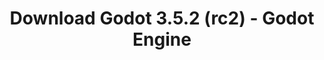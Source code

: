 ---
# Generated by /scripts/js/download_archive_generator !!! do not edit by hand !!!
title: 'Download Godot 3.5.2 (rc2) - Godot Engine'
type: 'download/archive'
name: '3.5.2'
flavor: 'rc2'
release_date: '2023-01-12T03:00:00-00:00'
release_notes: '/article/release-candidate-godot-3-5-2-rc-2/'
links:
  android.apk:
    name: 'android.apk'
    title: 'Android'
    caption: 'Universal APK (ARM64 + ARMv7 + x86_64 + x86)'
    tags:
      - 'APK download'
      - 'ARM64/v7'
      - 'x86 (64 & 32 bit)'
    hosts:
      github_builds:
        regular: 'https://github.com/godotengine/godot-builds/releases/download/3.5.2-rc2/Godot_v3.5.2-rc2_android_editor.apk'
        mono: '#'
      github:
        regular: 'https://github.com/godotengine/godot/releases/download/3.5.2-rc2/Godot_v3.5.2-rc2_android_editor.apk'
        mono: '#'
  macos.universal:
    name: 'macos.universal'
    title: 'macOS'
    caption: 'Universal (x86_64 + Apple Silicon)'
    tags:
      - 'Intel/Apple Silicon'
      - '64 bit'
    hosts:
      github_builds:
        regular: 'https://github.com/godotengine/godot-builds/releases/download/3.5.2-rc2/Godot_v3.5.2-rc2_osx.universal.zip'
        mono: 'https://github.com/godotengine/godot-builds/releases/download/3.5.2-rc2/Godot_v3.5.2-rc2_mono_osx.universal.zip'
      github:
        regular: 'https://github.com/godotengine/godot/releases/download/3.5.2-rc2/Godot_v3.5.2-rc2_osx.universal.zip'
        mono: 'https://github.com/godotengine/godot/releases/download/3.5.2-rc2/Godot_v3.5.2-rc2_mono_osx.universal.zip'
  windows.64:
    name: 'windows.64'
    title: 'Windows'
    caption: 'Standard (x86_64)'
    tags:
      - '64 bit'
    hosts:
      github_builds:
        regular: 'https://github.com/godotengine/godot-builds/releases/download/3.5.2-rc2/Godot_v3.5.2-rc2_win64.exe.zip'
        mono: 'https://github.com/godotengine/godot-builds/releases/download/3.5.2-rc2/Godot_v3.5.2-rc2_mono_win64.zip'
      github:
        regular: 'https://github.com/godotengine/godot/releases/download/3.5.2-rc2/Godot_v3.5.2-rc2_win64.exe.zip'
        mono: 'https://github.com/godotengine/godot/releases/download/3.5.2-rc2/Godot_v3.5.2-rc2_mono_win64.zip'
  linux_server.headless.64:
    name: 'linux_server.headless.64'
    title: 'Linux Server'
    caption: 'Headless (x86_64)'
    tags:
      - '64 bit'
      - 'Headless'
    hosts:
      github_builds:
        regular: 'https://github.com/godotengine/godot-builds/releases/download/3.5.2-rc2/Godot_v3.5.2-rc2_linux_headless.64.zip'
        mono: 'https://github.com/godotengine/godot-builds/releases/download/3.5.2-rc2/Godot_v3.5.2-rc2_mono_linux_headless_64.zip'
      github:
        regular: 'https://github.com/godotengine/godot/releases/download/3.5.2-rc2/Godot_v3.5.2-rc2_linux_headless.64.zip'
        mono: 'https://github.com/godotengine/godot/releases/download/3.5.2-rc2/Godot_v3.5.2-rc2_mono_linux_headless_64.zip'
  web:
    name: 'web'
    title: 'Web editor'
    caption: ''
    tags:
      - 'Self-hosted'
      - 'Cross-platform'
    hosts:
      github_builds:
        regular: 'https://github.com/godotengine/godot-builds/releases/download/3.5.2-rc2/Godot_v3.5.2-rc2_web_editor.zip'
        mono: '#'
      github:
        regular: 'https://github.com/godotengine/godot/releases/download/3.5.2-rc2/Godot_v3.5.2-rc2_web_editor.zip'
        mono: '#'
  linux.64:
    name: 'linux.64'
    title: 'Linux'
    caption: 'Standard (x86_64)'
    tags:
      - '64 bit'
    hosts:
      github_builds:
        regular: 'https://github.com/godotengine/godot-builds/releases/download/3.5.2-rc2/Godot_v3.5.2-rc2_x11.64.zip'
        mono: 'https://github.com/godotengine/godot-builds/releases/download/3.5.2-rc2/Godot_v3.5.2-rc2_mono_x11_64.zip'
      github:
        regular: 'https://github.com/godotengine/godot/releases/download/3.5.2-rc2/Godot_v3.5.2-rc2_x11.64.zip'
        mono: 'https://github.com/godotengine/godot/releases/download/3.5.2-rc2/Godot_v3.5.2-rc2_mono_x11_64.zip'
  linux.32:
    name: 'linux.32'
    title: 'Linux'
    caption: 'Standard (x86)'
    tags:
      - '32 bit'
    hosts:
      github_builds:
        regular: 'https://github.com/godotengine/godot-builds/releases/download/3.5.2-rc2/Godot_v3.5.2-rc2_x11.32.zip'
        mono: 'https://github.com/godotengine/godot-builds/releases/download/3.5.2-rc2/Godot_v3.5.2-rc2_mono_x11_32.zip'
      github:
        regular: 'https://github.com/godotengine/godot/releases/download/3.5.2-rc2/Godot_v3.5.2-rc2_x11.32.zip'
        mono: 'https://github.com/godotengine/godot/releases/download/3.5.2-rc2/Godot_v3.5.2-rc2_mono_x11_32.zip'
  windows.32:
    name: 'windows.32'
    title: 'Windows'
    caption: 'Standard (x86)'
    tags:
      - '32 bit'
    hosts:
      github_builds:
        regular: 'https://github.com/godotengine/godot-builds/releases/download/3.5.2-rc2/Godot_v3.5.2-rc2_win32.exe.zip'
        mono: 'https://github.com/godotengine/godot-builds/releases/download/3.5.2-rc2/Godot_v3.5.2-rc2_mono_win32.zip'
      github:
        regular: 'https://github.com/godotengine/godot/releases/download/3.5.2-rc2/Godot_v3.5.2-rc2_win32.exe.zip'
        mono: 'https://github.com/godotengine/godot/releases/download/3.5.2-rc2/Godot_v3.5.2-rc2_mono_win32.zip'
  linux_server.64:
    name: 'linux_server.64'
    title: 'Linux Server'
    caption: 'Standard (x86_64)'
    tags:
      - '64 bit'
    hosts:
      github_builds:
        regular: 'https://github.com/godotengine/godot-builds/releases/download/3.5.2-rc2/Godot_v3.5.2-rc2_linux_server.64.zip'
        mono: 'https://github.com/godotengine/godot-builds/releases/download/3.5.2-rc2/Godot_v3.5.2-rc2_mono_linux_server_64.zip'
      github:
        regular: 'https://github.com/godotengine/godot/releases/download/3.5.2-rc2/Godot_v3.5.2-rc2_linux_server.64.zip'
        mono: 'https://github.com/godotengine/godot/releases/download/3.5.2-rc2/Godot_v3.5.2-rc2_mono_linux_server_64.zip'
  aar_library:
    name: 'aar_library'
    title: 'AAR library'
    caption: ''
    tags:
      - 'Android plugins'
      - 'Java'
      - 'Kotlin'
    hosts:
      github_builds:
        regular: 'https://github.com/godotengine/godot-builds/releases/download/3.5.2-rc2/godot-lib.3.5.2.rc2.release.aar'
        mono: 'https://github.com/godotengine/godot-builds/releases/download/3.5.2-rc2/godot-lib.3.5.2.rc2.mono.release.aar'
      github:
        regular: 'https://github.com/godotengine/godot/releases/download/3.5.2-rc2/godot-lib.3.5.2.rc2.release.aar'
        mono: 'https://github.com/godotengine/godot/releases/download/3.5.2-rc2/godot-lib.3.5.2.rc2.mono.release.aar'
  templates:
    name: 'templates'
    title: 'Export templates'
    caption: ''
    tags:
      - 'Used to export your games to all supported platforms'
    hosts:
      github_builds:
        regular: 'https://github.com/godotengine/godot-builds/releases/download/3.5.2-rc2/Godot_v3.5.2-rc2_export_templates.tpz'
        mono: 'https://github.com/godotengine/godot-builds/releases/download/3.5.2-rc2/Godot_v3.5.2-rc2_mono_export_templates.tpz'
      github:
        regular: 'https://github.com/godotengine/godot/releases/download/3.5.2-rc2/Godot_v3.5.2-rc2_export_templates.tpz'
        mono: 'https://github.com/godotengine/godot/releases/download/3.5.2-rc2/Godot_v3.5.2-rc2_mono_export_templates.tpz'
primaryPlatforms:
  - 'android.apk'
  - 'macos.universal'
  - 'windows.64'
  - 'linux_server.headless.64'
  - 'web'
  - 'templates'
---